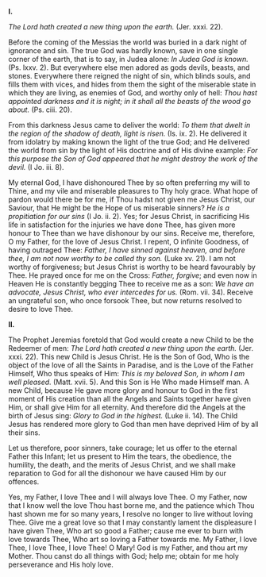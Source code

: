 
**I\.**

*The Lord hath created a new thing upon the earth.* (Jer. xxxi. 22).

Before the coming of the Messias the world was buried in a dark night of ignorance and sin. The true God was hardly known, save in one single corner of the earth, that is to say, in Judea alone: *In Judea God is known.* (Ps. lxxv. 2). But everywhere else men adored as gods devils, beasts, and stones. Everywhere there reigned the night of sin, which blinds souls, and fills them with vices, and hides from them the sight of the miserable state in which they are living, as enemies of God, and worthy only of hell: *Thou hast appointed darkness and it is night; in it shall all the beasts of the wood go about.* (Ps. ciii. 20).

From this darkness Jesus came to deliver the world: *To them that dwelt in the region of the shadow of death, light is risen.* (Is. ix. 2). He delivered it from idolatry by making known the light of the true God; and He delivered the world from sin by the light of His doctrine and of His divine example: *For this purpose the Son of God appeared that he might destroy the work of the devil.* (I Jo. iii. 8).

My eternal God, I have dishonoured Thee by so often preferring my will to Thine, and my vile and miserable pleasures to Thy holy grace. What hope of pardon would there be for me, if Thou hadst not given me Jesus Christ, our Saviour, that He might be the Hope of us miserable sinners? *He is a propitiation for our sins* (I Jo. ii. 2). Yes; for Jesus Christ, in sacrificing His life in satisfaction for the injuries we have done Thee, has given more honour to Thee than we have dishonour by our sins. Receive me, therefore, O my Father, for the love of Jesus Christ. I repent, O infinite Goodness, of having outraged Thee: *Father, I have sinned against heaven, and before thee, I am not now worthy to be called thy son.* (Luke xv. 21). I am not worthy of forgiveness; but Jesus Christ is worthy to be heard favourably by Thee. He prayed once for me on the Cross: *Father, forgive*; and even now in Heaven He is constantly begging Thee to receive me as a son: *We have an advocate, Jesus Christ, who ever intercedes for us.* (Rom. vii. 34). Receive an ungrateful son, who once forsook Thee, but now returns resolved to desire to love Thee.

**II\.**

The Prophet Jeremias foretold that God would create a new Child to be the Redeemer of men: *The Lord hath created a new thing upon the earth.* (Jer. xxxi. 22). This new Child is Jesus Christ. He is the Son of God, Who is the object of the love of all the Saints in Paradise, and is the Love of the Father Himself, Who thus speaks of Him: *This is my beloved Son, in whom I am well pleased.* (Matt. xvii. 5). And this Son is He Who made Himself man. A new Child, because He gave more glory and honour to God in the first moment of His creation than all the Angels and Saints together have given Him, or shall give Him for all eternity. And therefore did the Angels at the birth of Jesus sing: *Glory to God in the highest.* (Luke ii. 14). The Child Jesus has rendered more glory to God than men have deprived Him of by all their sins.

Let us therefore, poor sinners, take courage; let us offer to the eternal Father this Infant; let us present to Him the tears, the obedience, the humility, the death, and the merits of Jesus Christ, and we shall make reparation to God for all the dishonour we have caused Him by our offences.

Yes, my Father, I love Thee and I will always love Thee. O my Father, now that I know well the love Thou hast borne me, and the patience which Thou hast shown me for so many years, I resolve no longer to live without loving Thee. Give me a great love so that I may constantly lament the displeasure I have given Thee, Who art so good a Father; cause me ever to burn with love towards Thee, Who art so loving a Father towards me. My Father, I love Thee, I love Thee, I love Thee! O Mary! God is my Father, and thou art my Mother. Thou canst do all things with God; help me; obtain for me holy perseverance and His holy love.

